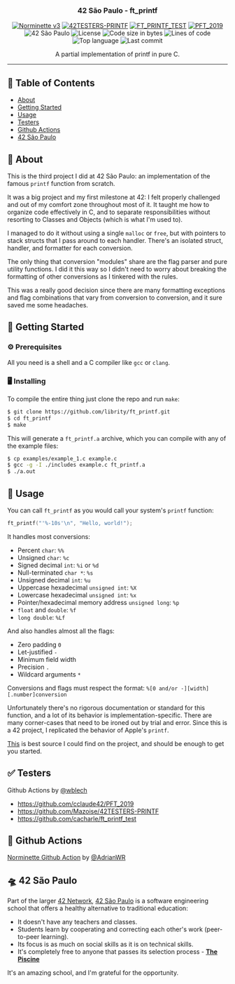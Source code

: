 <h3 align="center">42 São Paulo - ft_printf</h3>

<div align="center">

[![Norminette v3](https://github.com/librity/ft_printf/actions/workflows/norminette_v3.yml/badge.svg)](https://github.com/librity/ft_printf/actions/workflows/norminette_v3.yml)
[![42TESTERS-PRINTF](https://github.com/librity/ft_printf/actions/workflows/42TESTERS-PRINTF.yml/badge.svg)](https://github.com/librity/ft_printf/actions/workflows/42TESTERS-PRINTF.yml)
[![FT_PRINTF_TEST](https://github.com/librity/ft_printf/actions/workflows/FT_PRINTF_TEST.yml/badge.svg)](https://github.com/librity/ft_printf/actions/workflows/FT_PRINTF_TEST.yml)
[![PFT_2019](https://github.com/librity/ft_printf/actions/workflows/PFT_2019.yml/badge.svg)](https://github.com/librity/ft_printf/actions/workflows/PFT_2019.yml)
![42 São Paulo](https://img.shields.io/badge/42-SP-1E2952)
![License](https://img.shields.io/github/license/librity/ft_printf?color=yellow)
![Code size in bytes](https://img.shields.io/github/languages/code-size/librity/ft_printf?color=blue)
![Lines of code](https://img.shields.io/tokei/lines/github/librity/ft_printf?color=blueviolet)
![Top language](https://img.shields.io/github/languages/top/librity/ft_printf?color=ff69b4)
![Last commit](https://img.shields.io/github/last-commit/librity/ft_printf?color=orange)

</div>

<p align="center"> A partial implementation of printf in pure C.
    <br>
</p>

---

## 📜 Table of Contents

- [About](#about)
- [Getting Started](#getting_started)
- [Usage](#usage)
- [Testers](#testers)
- [Github Actions](#github_actions)
- [42 São Paulo](#ft_sp)

## 🧐 About <a name = "about"></a>

This is the third project I did at 42 São Paulo:
an implementation of the famous `printf` function from scratch.

It was a big project and my first milestone at 42:
I felt properly challenged and out of my comfort zone throughout most of it.
It taught me how to organize code effectively in C,
and to separate responsibilities without resorting to
Classes and Objects (which is what I'm used to).

I managed to do it without using a single `malloc` or `free`,
but with pointers to stack structs that I pass around to each handler.
There's an isolated struct, handler, and formatter for each conversion.

The only thing that conversion "modules" share are
the flag parser and pure utility functions.
I did it this way so I didn't need to worry about breaking the formatting
of other conversions as I tinkered with the rules.

This was a really good decision since there are many formatting exceptions
and flag combinations that vary from conversion to conversion,
and it sure saved me some headaches.

## 🏁 Getting Started <a name = "getting_started"></a>

### ⚙️ Prerequisites

All you need is a shell and a C compiler like `gcc` or `clang`.

### 🖥️ Installing

To compile the entire thing just clone the repo and run `make`:

```bash
$ git clone https://github.com/librity/ft_printf.git
$ cd ft_printf
$ make
```

This will generate a `ft_printf.a` archive, which you can compile with
any of the example files:

```bash
$ cp examples/example_1.c example.c
$ gcc -g -I ./includes example.c ft_printf.a
$ ./a.out
```

## 🎈 Usage <a name="usage"></a>

You can call `ft_printf` as you would call your system's `printf` function:

```c
ft_printf("'%-10s'\n", "Hello, world!");
```

It handles most conversions:

- Percent `char`: `%%`
- Unsigned `char`: `%c`
- Signed decimal `int`: `%i` or `%d`
- Null-terminated `char *`: `%s`
- Unsigned decimal `int`: `%u`
- Uppercase hexadecimal `unsigned int`: `%X`
- Lowercase hexadecimal `unsigned int`: `%x`
- Pointer/hexadecimal memory address `unsigned long`: `%p`
- `float` and `double`: `%f`
- `long double`: `%Lf`

And also handles almost all the flags:

- Zero padding `0`
- Let-justified `-`
- Minimum field width
- Precision `.`
- Wildcard arguments `*`

Conversions and flags must respect the format:
`%[0 and/or -][width][.number]conversion`

Unfortunately there's no rigorous documentation or standard for this function,
and a lot of its behavior is implementation-specific.
There are many corner-cases that need to be ironed out by trial and error.
Since this is a 42 project, I replicated the behavior of Apple's `printf`.

[This](https://www.cplusplus.com/reference/cstdio/printf/)
is best source I could find on the project,
and should be enough to get you started.

## ✅ Testers <a name = "testers"></a>

Github Actions by [@wblech](https://github.com/wblech/42_github_actions)

- https://github.com/cclaude42/PFT_2019
- https://github.com/Mazoise/42TESTERS-PRINTF
- https://github.com/cacharle/ft_printf_test

## 🐙 Github Actions <a name = "github_actions"></a>

[Norminette Github Action](https://github.com/AdrianWR/libft/blob/master/.github/workflows/norminette.yaml)
by [@AdrianWR](https://github.com/AdrianWR)

## 🛸 42 São Paulo <a name = "ft_sp"></a>

Part of the larger [42 Network](https://www.42.fr/42-network/),
[42 São Paulo](https://www.42sp.org.br/) is a software engineering school
that offers a healthy alternative to traditional education:

- It doesn't have any teachers and classes.
- Students learn by cooperating
  and correcting each other's work (peer-to-peer learning).
- Its focus is as much on social skills as it is on technical skills.
- It's completely free to anyone that passes its selection process -
  [**The Piscine**](https://42.fr/en/admissions/42-piscine/)

It's an amazing school, and I'm grateful for the opportunity.
